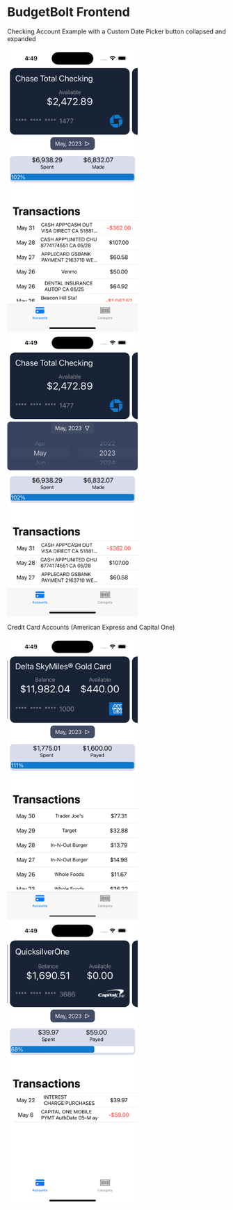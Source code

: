 # BudgetBolt Frontend

Checking Account Example with a Custom Date Picker button collapsed and expanded

<img src="images/Simulator Screen Shot - iPhone 14 Pro - 2023-06-05 at 16.49.25.png" width=300/> <img src="images/Simulator Screen Shot - iPhone 14 Pro - 2023-06-05 at 16.49.29.png" width=300/>


Credit Card Accounts (American Express and Capital One)

<img src="images/Simulator Screen Shot - iPhone 14 Pro - 2023-06-05 at 16.49.42.png" width=300/>  <img src="images/Simulator Screen Shot - iPhone 14 Pro - 2023-06-05 at 16.49.56.png" width=300/>
